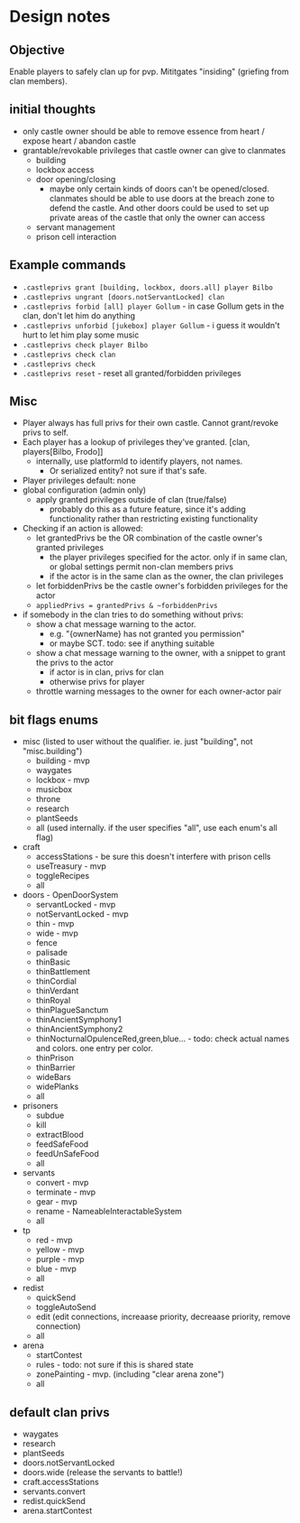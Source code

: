 # Design notes

## Objective

Enable players to safely clan up for pvp. Mititgates "insiding" (griefing from clan members).

## initial thoughts

- only castle owner should be able to remove essence from heart / expose heart / abandon castle
- grantable/revokable privileges that castle owner can give to clanmates
  - building
  -  lockbox access
  - door opening/closing
    - maybe only certain kinds of doors can't be opened/closed. clanmates should be able to use doors at the breach zone to defend the castle. And other doors could be used to set up private areas of the castle that only the owner can access
  - servant management
  - prison cell interaction


## Example commands

- `.castleprivs grant [building, lockbox, doors.all] player Bilbo`
- `.castleprivs ungrant [doors.notServantLocked] clan`
- `.castleprivs forbid [all] player Gollum` - in case Gollum gets in the clan, don't let him do anything
- `.castleprivs unforbid [jukebox] player Gollum` - i guess it wouldn't hurt to let him play some music
- `.castleprivs check player Bilbo`
- `.castleprivs check clan`
- `.castleprivs check`
- `.castleprivs reset` - reset all granted/forbidden privileges

## Misc

- Player always has full privs for their own castle. Cannot grant/revoke privs to self. 
- Each player has a lookup of privileges they've granted. [clan, players[Bilbo, Frodo]]
  - internally, use platformId to identify players, not names.
    - Or serialized entity? not sure if that's safe.
- Player privileges default: none
- global configuration (admin only)
  - apply granted privileges outside of clan (true/false)
    - probably do this as a future feature, since it's adding functionality rather than restricting existing functionality
- Checking if an action is allowed:
  - let grantedPrivs be the OR combination of the castle owner's granted privileges
    - the player privileges specified for the actor. only if in same clan, or global settings permit non-clan members privs
    - if the actor is in the same clan as the owner, the clan privileges
  - let forbiddenPrivs be the castle owner's forbidden privileges for the actor
  - `appliedPrivs = grantedPrivs & ~forbiddenPrivs`
- if somebody in the clan tries to do something without privs:
  - show a chat message warning to the actor.
    - e.g. "{ownerName} has not granted you permission"
    - or maybe SCT. todo: see if anything suitable
  - show a chat message warning to the owner, with a snippet to grant the privs to the actor
    - if actor is in clan, privs for clan
    - otherwise privs for player
  - throttle warning messages to the owner for each owner-actor pair



## bit flags enums

- misc (listed to user without the qualifier. ie. just "building", not "misc.building")
  - building - mvp
  - waygates
  - lockbox - mvp
  - musicbox
  - throne
  - research
  - plantSeeds
  - all (used internally. if the user specifies "all", use each enum's all flag)
- craft
  - accessStations - be sure this doesn't interfere with prison cells
  - useTreasury - mvp
  - toggleRecipes
  - all
- doors - OpenDoorSystem
  - servantLocked - mvp
  - notServantLocked - mvp
  - thin - mvp
  - wide - mvp
  - fence
  - palisade
  - thinBasic
  - thinBattlement
  - thinCordial
  - thinVerdant
  - thinRoyal
  - thinPlagueSanctum
  - thinAncientSymphony1
  - thinAncientSymphony2
  - thinNocturnalOpulenceRed,green,blue... - todo: check actual names and colors. one entry per color.
  - thinPrison
  - thinBarrier
  - wideBars
  - widePlanks
  - all
- prisoners
  - subdue
  - kill
  - extractBlood
  - feedSafeFood
  - feedUnSafeFood
  - all
- servants
  - convert - mvp
  - terminate - mvp
  - gear - mvp
  - rename - NameableInteractableSystem
  - all
- tp
  - red - mvp
  - yellow - mvp
  - purple - mvp
  - blue - mvp
  - all
- redist
  - quickSend
  - toggleAutoSend
  - edit (edit connections, increaase priority, decreaase priority, remove connection)
  - all
- arena
  - startContest
  - rules - todo: not sure if this is shared state
  - zonePainting - mvp. (including "clear arena zone")
  - all


## default clan privs

- waygates
- research
- plantSeeds
- doors.notServantLocked
- doors.wide (release the servants to battle!)
- craft.accessStations
- servants.convert
- redist.quickSend
- arena.startContest
